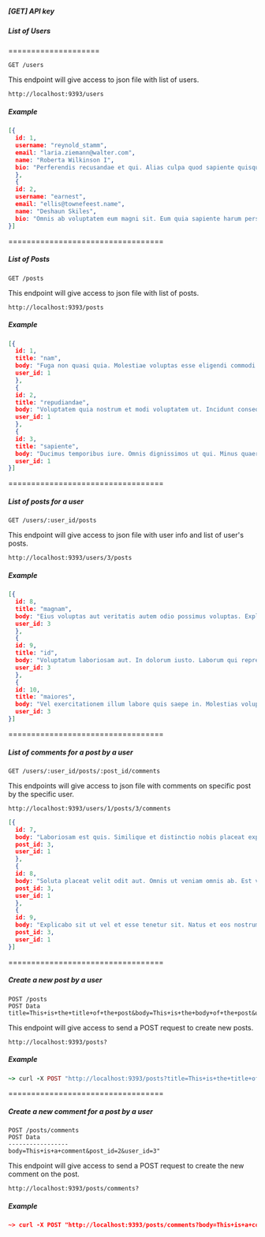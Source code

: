 ##### [GET] API key

##### List of Users
====================
```
GET /users
```
This endpoint will give access to json file with list of users.
```
http://localhost:9393/users
```

##### Example
```json
[{
  id: 1,
  username: "reynold_stamm",
  email: "laria.ziemann@walter.com",
  name: "Roberta Wilkinson I",
  bio: "Perferendis recusandae et qui. Alias culpa quod sapiente quisquam sit. Vel est inventore. Omnis eum exercitationem. Est dolorem consequatur distinctio."
  },
  {
  id: 2,
  username: "earnest",
  email: "ellis@townefeest.name",
  name: "Deshaun Skiles",
  bio: "Omnis ab voluptatem eum magni sit. Eum quia sapiente harum perspiciatis id. Error autem earum magnam vero eaque et. Delectus explicabo et quia debitis distinctio."
}]

```
==================================
##### List of Posts
```
GET /posts
```
This endpoint will give access to json file with list of posts.
```
http://localhost:9393/posts
```
##### Example

```json
[{
  id: 1,
  title: "nam",
  body: "Fuga non quasi quia. Molestiae voluptas esse eligendi commodi rerum error. Id id quibusdam soluta et quis aut. Minima unde error velit tempora eaque non. Animi eum sequi.",
  user_id: 1
  },
  {
  id: 2,
  title: "repudiandae",
  body: "Voluptatem quia nostrum et modi voluptatem ut. Incidunt consequuntur vitae minima. Voluptatem dicta et rerum in. Facilis praesentium inventore nulla cupiditate. Incidunt et id quam eum.",
  user_id: 1
  },
  {
  id: 3,
  title: "sapiente",
  body: "Ducimus temporibus iure. Omnis dignissimos ut qui. Minus quaerat accusamus eligendi dolores. Eos officia voluptas quis. Aperiam sit beatae et quasi iure fugiat ipsum.",
  user_id: 1
}]
```
==================================
##### List of posts for a user

```
GET /users/:user_id/posts
```
This endpoint will give access to json file with user info and list of user's posts.
```
http://localhost:9393/users/3/posts
```
##### Example

```json
[{
  id: 8,
  title: "magnam",
  body: "Eius voluptas aut veritatis autem odio possimus voluptas. Explicabo odit minus consequuntur quia maxime sint id. Nihil earum aut itaque quidem. Amet ad eum aut.",
  user_id: 3
  },
  {
  id: 9,
  title: "id",
  body: "Voluptatum laboriosam aut. In dolorum iusto. Laborum qui reprehenderit. Corporis ex eos iure sunt vel perspiciatis. In fugiat placeat odio numquam.",
  user_id: 3
  },
  {
  id: 10,
  title: "maiores",
  body: "Vel exercitationem illum labore quis saepe in. Molestias voluptas eos ducimus error ut. Non fugit odio tempore sit mollitia quo sint.",
  user_id: 3
}]

```

==================================

##### List of comments for a post by a user
```
GET /users/:user_id/posts/:post_id/comments
```

This endpoints will give access to json file with comments on specific post by the specific user.
```
http://localhost:9393/users/1/posts/3/comments
```
```json
[{
  id: 7,
  body: "Laboriosam est quis. Similique et distinctio nobis placeat explicabo doloremque voluptas. Nesciunt voluptatem vitae.",
  post_id: 3,
  user_id: 1
  },
  {
  id: 8,
  body: "Soluta placeat velit odit aut. Omnis ut veniam omnis ab. Est voluptatibus quis. Cupiditate in aut aperiam. Deserunt et accusantium.",
  post_id: 3,
  user_id: 1
  },
  {
  id: 9,
  body: "Explicabo sit ut vel et esse tenetur sit. Natus et eos nostrum velit omnis atque laborum. Distinctio sit aliquid minima vel eius quo est. A quae odit eum sunt. Excepturi nemo dicta sint nulla.",
  post_id: 3,
  user_id: 1
}]
```
==================================

##### Create a new post by a user
```
POST /posts
POST Data
title=This+is+the+title+of+the+post&body=This+is+the+body+of+the+post&user_id=1
```
This endpoint will give access to send a POST request to create new posts.
```
http://localhost:9393/posts?
```
##### Example
```ruby
~> curl -X POST "http://localhost:9393/posts?title=This+is+the+title+of+the+post&body=This+is+the+body+of+the+post&user_id=1"
```
==================================
##### Create a new comment for a post by a user
```
POST /posts/comments
POST Data
-----------------
body=This+is+a+comment&post_id=2&user_id=3"
```

This endpoint will give access to send a POST request to create the new comment on the post.

```
http://localhost:9393/posts/comments?
```
##### Example
```json
~> curl -X POST "http://localhost:9393/posts/comments?body=This+is+a+comment&post_id=2&user_id=3"
```
